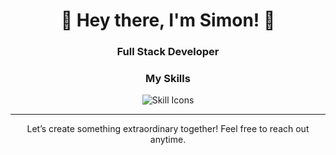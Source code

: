 <h1 align="center">👋 Hey there, I'm Simon! 🍎</h1>
<h3 align="center">Full Stack Developer</h3>

<h3 align="center">My Skills</h3>
<div align="center">
  <img src="https://skillicons.dev/icons?i=php,py,java,html,css,javascript,react,laravel,mysql,git,vscode" alt="Skill Icons"/>
</div>

---

<p align="center">
  Let’s create something extraordinary together! Feel free to reach out anytime.
</p>
